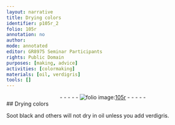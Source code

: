 ```yaml
---
layout: narrative
title: Drying colors
identifier: p105r_2
folio: 105r
annotation: no
author:
mode: annotated
editor: GR8975 Seminar Participants
rights: Public Domain
purposes: [making, advice]
activities: [colormaking]
materials: [oil, verdigris]
tools: []
---
```


 <div class="folio" align="center">- - - - - <a href="http://gallica.bnf.fr/ark:/12148/btv1b10500001g/f215.image" target="_blank"><img src="https://cu-mkp.github.io/GR8975-edition/assets/photo-icon.png" alt="folio image: " style="display:inline-block; margin-bottom:-3px;"/>105r</a> - - - - - </div>   
## Drying colors

 
<span class="activity"></span><span class="color">Soot black</span> and others will not dry in <span class="material">oil</span> unless you add <span class="material">verdigris</span>.
 